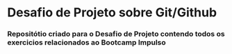 #  Desafio de Projeto sobre Git/Github
### Repositótio criado para o Desafio de Projeto contendo todos os exercicios relacionados ao Bootcamp Impulso
